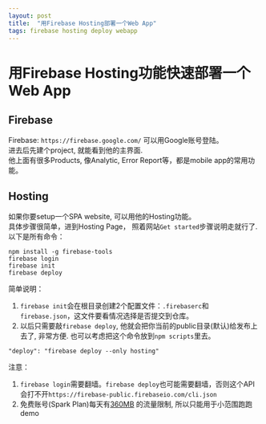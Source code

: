 ```yaml
---
layout: post
title:  "用Firebase Hosting部署一个Web App"
tags: firebase hosting deploy webapp
---
```

# 用Firebase Hosting功能快速部署一个Web App
## Firebase
Firebase: `https://firebase.google.com/` 可以用Google账号登陆。  
进去后先建个project, 就能看到他的主界面.  
他上面有很多Products, 像Analytic, Error Report等，都是mobile app的常用功能。

## Hosting
如果你要setup一个SPA website, 可以用他的Hosting功能。  
具体步骤很简单，进到Hosting Page， 照着网站`Get started`步骤说明走就行了.  
以下是所有命令：
```
npm install -g firebase-tools
firebase login
firebase init
firebase deploy
```
简单说明：
1. `firebase init`会在根目录创建2个配置文件：`.firebaserc`和`firebase.json`，这文件要看情况选择是否提交到仓库。  
2. 以后只需要敲`firebase deploy`, 他就会把你当前的public目录(默认)给发布上去了, 非常方便.
也可以考虑把这个命令放到`npm scripts`里去。
```
"deploy": "firebase deploy --only hosting"
```

注意：
1. `firebase login`需要翻墙。`firebase deploy`也可能需要翻墙，否则这个API会打不开`https://firebase-public.firebaseio.com/cli.json`
2. 免费账号(Spark Plan)每天有[360MB](https://firebase.google.com/pricing?authuser=0) 的流量限制, 所以只能用于小范围跑跑demo
